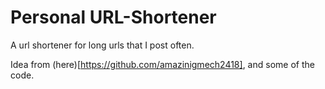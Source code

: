 # Personal URL-Shortener
A url shortener for long urls that I post often.

Idea from (here)[https://github.com/amazinigmech2418], and some of the code. 
